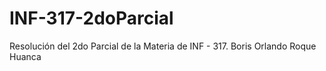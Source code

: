 # INF-317-2doParcial
Resolución del 2do Parcial de la Materia de INF - 317. Boris Orlando Roque Huanca
